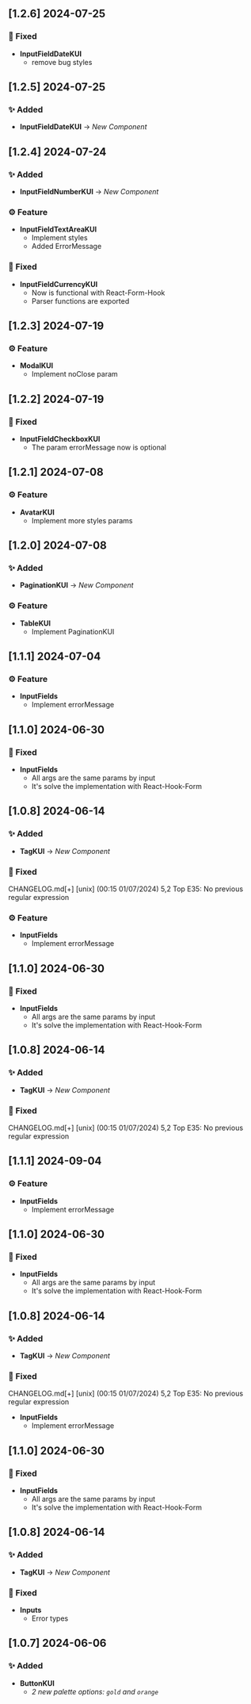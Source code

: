 ## [1.2.6] 2024-07-25

### 🐛 Fixed

- **InputFieldDateKUI**
  - remove bug styles

## [1.2.5] 2024-07-25

### ✨ Added

- **InputFieldDateKUI** → _New Component_

## [1.2.4] 2024-07-24

### ✨ Added

- **InputFieldNumberKUI** → _New Component_

### ⚙ Feature

- **InputFieldTextAreaKUI**
  - Implement styles
  - Added ErrorMessage

### 🐛 Fixed

- **InputFieldCurrencyKUI**
  - Now is functional with React-Form-Hook
  - Parser functions are exported

## [1.2.3] 2024-07-19

### ⚙ Feature

- **ModalKUI**
  - Implement noClose param

## [1.2.2] 2024-07-19

### 🐛 Fixed

- **InputFieldCheckboxKUI**
  - The param errorMessage now is optional

## [1.2.1] 2024-07-08

### ⚙ Feature

- **AvatarKUI**
  - Implement more styles params

## [1.2.0] 2024-07-08

### ✨ Added

- **PaginationKUI** → _New Component_

### ⚙ Feature

- **TableKUI**
  - Implement PaginationKUI

## [1.1.1] 2024-07-04

### ⚙ Feature

- **InputFields**
  - Implement errorMessage

## [1.1.0] 2024-06-30

### 🐛 Fixed

- **InputFields**
  - All args are the same params by input
  - It's solve the implementation with React-Hook-Form

## [1.0.8] 2024-06-14

### ✨ Added

- **TagKUI** → _New Component_

### 🐛 Fixed

CHANGELOG.md[+] [unix] (00:15 01/07/2024) 5,2 Top
E35: No previous regular expression

### ⚙ Feature

- **InputFields**
  - Implement errorMessage

## [1.1.0] 2024-06-30

### 🐛 Fixed

- **InputFields**
  - All args are the same params by input
  - It's solve the implementation with React-Hook-Form

## [1.0.8] 2024-06-14

### ✨ Added

- **TagKUI** → _New Component_

### 🐛 Fixed

CHANGELOG.md[+] [unix] (00:15 01/07/2024) 5,2 Top
E35: No previous regular expression

## [1.1.1] 2024-09-04

### ⚙ Feature

- **InputFields**
  - Implement errorMessage

## [1.1.0] 2024-06-30

### 🐛 Fixed

- **InputFields**
  - All args are the same params by input
  - It's solve the implementation with React-Hook-Form

## [1.0.8] 2024-06-14

### ✨ Added

- **TagKUI** → _New Component_

### 🐛 Fixed

CHANGELOG.md[+] [unix] (00:15 01/07/2024) 5,2 Top
E35: No previous regular expression

- **InputFields**
  - Implement errorMessage

## [1.1.0] 2024-06-30

### 🐛 Fixed

- **InputFields**
  - All args are the same params by input
  - It's solve the implementation with React-Hook-Form

## [1.0.8] 2024-06-14

### ✨ Added

- **TagKUI** → _New Component_

### 🐛 Fixed

- **Inputs**
  - Error types

## [1.0.7] 2024-06-06

### ✨ Added

- **ButtonKUI**
  - _2 new palette options: `gold` and `orange`_
